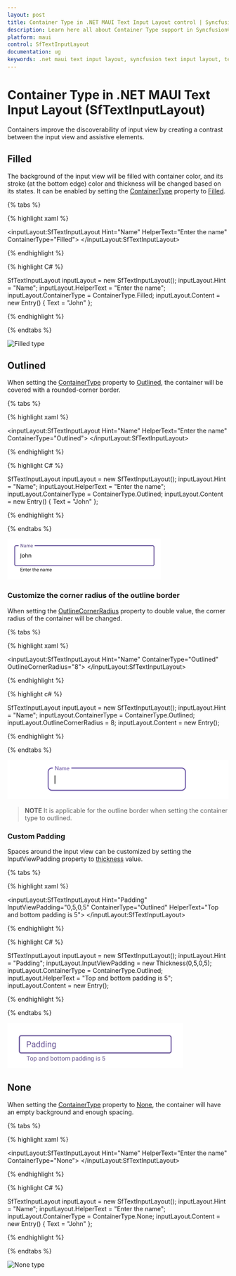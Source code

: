 ```yaml
---
layout: post
title: Container Type in .NET MAUI Text Input Layout control | Syncfusion®
description: Learn here all about Container Type support in Syncfusion® .NET MAUI Text Input Layout (SfTextInputLayout) control and more.
platform: maui
control: SfTextInputLayout
documentation: ug
keywords: .net maui text input layout, syncfusion text input layout, text input layout maui.
---
```


# Container Type in .NET MAUI Text Input Layout (SfTextInputLayout)

Containers improve the discoverability of input view by creating a contrast between the input view and assistive elements.

## Filled

The background of the input view will be filled with container color, and its stroke (at the bottom edge) color and thickness will be changed based on its states. It can be enabled by setting the [ContainerType](https://help.syncfusion.com/cr/maui/Syncfusion.Maui.Core.SfTextInputLayout.html#Syncfusion_Maui_Core_SfTextInputLayout_ContainerType) property to [Filled](https://help.syncfusion.com/cr/maui/Syncfusion.Maui.Core.ContainerType.html#Syncfusion_Maui_Core_ContainerType_Filled).

{% tabs %} 

{% highlight xaml %} 

<inputLayout:SfTextInputLayout Hint="Name"
                               HelperText="Enter the name"
                               ContainerType="Filled">
    <Entry Text="John" />
</inputLayout:SfTextInputLayout>  

{% endhighlight %}

{% highlight C# %} 

SfTextInputLayout inputLayout = new SfTextInputLayout();
inputLayout.Hint = "Name";
inputLayout.HelperText = "Enter the name";
inputLayout.ContainerType = ContainerType.Filled;
inputLayout.Content = new Entry() { Text = "John" }; 

{% endhighlight %}

{% endtabs %}

![Filled type](images/ContainerType/Filled_Focused.jpg)

## Outlined

When setting the [ContainerType](https://help.syncfusion.com/cr/maui/Syncfusion.Maui.Core.SfTextInputLayout.html#Syncfusion_Maui_Core_SfTextInputLayout_ContainerType) property to [Outlined](https://help.syncfusion.com/cr/maui/Syncfusion.Maui.Core.ContainerType.html#Syncfusion_Maui_Core_ContainerType_Outlined), the container will be covered with a rounded-corner border.

{% tabs %} 

{% highlight xaml %} 

<inputLayout:SfTextInputLayout Hint="Name"
                               HelperText="Enter the name"
                               ContainerType="Outlined">
    <Entry Text="John" />
</inputLayout:SfTextInputLayout>  
 

{% endhighlight %}

{% highlight C# %} 

SfTextInputLayout inputLayout = new SfTextInputLayout();
inputLayout.Hint = "Name";
inputLayout.HelperText = "Enter the name";
inputLayout.ContainerType = ContainerType.Outlined;
inputLayout.Content = new Entry() { Text = "John" }; 

{% endhighlight %}

{% endtabs %}

![Outlined type](images/ContainerType/Outlined.png)

### Customize the corner radius of the outline border 

When setting the [OutlineCornerRadius](https://help.syncfusion.com/cr/maui/Syncfusion.Maui.Core.SfTextInputLayout.html#Syncfusion_Maui_Core_SfTextInputLayout_OutlineCornerRadius) property to double value, the corner radius of the container will be changed.

{% tabs %}

{% highlight xaml %}

<inputLayout:SfTextInputLayout Hint="Name" 
                               ContainerType="Outlined"
                               OutlineCornerRadius="8">
    <Entry />
</inputLayout:SfTextInputLayout>  
			
{% endhighlight %}

{% highlight c# %}

SfTextInputLayout inputLayout = new SfTextInputLayout();
inputLayout.Hint = "Name";
inputLayout.ContainerType = ContainerType.Outlined;
inputLayout.OutlineCornerRadius = 8;
inputLayout.Content = new Entry(); 

{% endhighlight %}

{% endtabs %}

![OutlineCornerRadius img](images/ContainerType/CornerRadius.png)

>**NOTE**
It is applicable for the outline border when setting the container type to outlined.

### Custom Padding

Spaces around the input view can be customized by setting the InputViewPadding property to [thickness](https://learn.microsoft.com/en-us/dotnet/api/microsoft.maui.thickness?view=net-maui-7.0) value.

{% tabs %} 

{% highlight xaml %} 

<inputLayout:SfTextInputLayout Hint="Padding"
                               InputViewPadding="0,5,0,5" 
                               ContainerType="Outlined"
                               HelperText="Top and bottom padding is 5">
    <Entry />
 </inputLayout:SfTextInputLayout> 

{% endhighlight %}

{% highlight C# %} 

SfTextInputLayout inputLayout = new SfTextInputLayout();
inputLayout.Hint = "Padding";
inputLayout.InputViewPadding = new Thickness(0,5,0,5);
inputLayout.ContainerType = ContainerType.Outlined;
inputLayout.HelperText = "Top and bottom padding is 5";
inputLayout.Content = new Entry(); 

{% endhighlight %}

{% endtabs %}

![Padding customization around the input view](images/ContainerType/padingg.png)

## None

When setting the [ContainerType](https://help.syncfusion.com/cr/maui/Syncfusion.Maui.Core.SfTextInputLayout.html#Syncfusion_Maui_Core_SfTextInputLayout_ContainerType) property to [None](https://help.syncfusion.com/cr/maui/Syncfusion.Maui.Core.ContainerType.html#Syncfusion_Maui_Core_ContainerType_None), the container will have an empty background and enough spacing.

{% tabs %} 

{% highlight xaml %} 

<inputLayout:SfTextInputLayout Hint="Name"
                               HelperText="Enter the name" 
                               ContainerType="None">
    <Entry Text="John" />
</inputLayout:SfTextInputLayout>  
 

{% endhighlight %}

{% highlight C# %} 

SfTextInputLayout inputLayout = new SfTextInputLayout();
inputLayout.Hint = "Name";
inputLayout.HelperText = "Enter the name";
inputLayout.ContainerType = ContainerType.None;
inputLayout.Content = new Entry() { Text = "John" }; 

{% endhighlight %}

{% endtabs %}

![None type](images/ContainerType/None_focused.jpg)